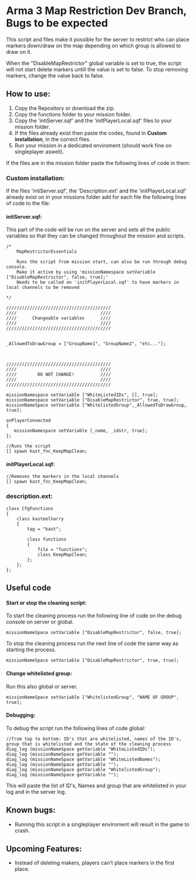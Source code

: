 # Arma 3 Map Restriction Dev Branch, Bugs to be expected
This script and files make it possible for the server to restrict who can place markers down/draw on the map depending on which group is allowed to draw on it.

When the "DisableMapRestrictor" global variable is set to true, the script will not start delete markers untill the value is set to false. To stop removing markers, change the value back to false.

## How to use:
1. Copy the Repository or download the zip.
2. Copy the functions folder to your mission folder.
3. Copy the 'intiServer.sqf' and the 'initPlayerLocal.sqf' files to your mission folder.
4. If the files already exist then paste the codes, found in **Custom installation**, in the correct files.
5. Run your mission in a dedicated enviroment (should work fine on singleplayer aswell).

If the files are in the mission folder paste the following lines of code in them:
### Custom installation:
If the files 'intiServer.sqf', the 'Description.ext' and the 'initPlayerLocal.sqf' already exist on in your missions folder add for each file the following lines of code to the file:

#### initServer.sqf:
This part of the code will be run on the server and sets all the public variables so that they can be changed throughout the mission and scripts.
```
/*
    MapRestrictorEssentials

    Runs the script from mission start, can also be run through debug console.
    Make it active by using 'missionNamespace setVariable ["DisableMapRestrictor", false, true];'
    Needs to be called on 'initPlayerLocal.sqf' to have markers in local channels to be removed

*/

////////////////////////////////////////
////                                ////
////      Changeable variables      ////
////                                ////
////////////////////////////////////////


_AllowedToDrawGroup = ["GroupName1", "GroupName2", "etc..."];



////////////////////////////////////////
////                                ////
////        DO NOT CHANGE!          ////
////                                ////
////////////////////////////////////////

missionNamespace setVariable ["WhiteListedIDs", [], true];
missionNamespace setVariable ["DisableMapRestrictor", true, true];
missionNameSpace setVariable ["WhitelistedGroup",_AllowedToDrawGroup, true];

onPlayerConnected 
{
   missionNamespace setVariable [_name, _idstr, true];
};

//Runs the script
[] spawn kast_fnc_KeepMapClean;

```
#### initPlayerLocal.sqf:

```
//Removes the markers in the local channels
[] spawn kast_fnc_KeepMapClean;

```

### description.ext:
```
class CfgFunctions
{
	class kasteelharry
	{
		tag = "kast";

		class functions
		{
			file = "functions";
			class KeepMapClean;
		};
	};
};
```
## Useful code
#### Start or stop the cleaning script:

To start the cleaning process run the following line of code on the debug console on server or global.
```
missionNameSpace setVariable ["DisableMapRestrictor", false, true];
```

To stop the cleaning process run the next line of code the same way as starting the process.
```
missionNameSpace setVariable ["DisableMapRestrictor", true, true];
```

#### Change whitelisted group:
Run this also global or server.
```
missionNameSpace setVariable ["WhitelistedGroup", "NAME OF GROUP", true];
```

#### Debugging:
To debug the script run the following lines of code global:
```
//from top to bottom: ID's that are whitelisted, names of the ID's, group that is whitelisted and the state of the cleaning process 
diag_log (missionNameSpace getVariable "WhiteListedIDs");
diag_log (missionNameSpace getVariable "");
diag_log (missionNameSpace getVariable "WhiteListedNames");
diag_log (missionNameSpace getVariable "");
diag_log (missionNameSpace getVariable "WhitelistedGroup");
diag_log (missionNameSpace getVariable "");
```
This will paste the list of ID's, Names and group that are whitelisted in your log and in the server log.

## Known bugs:
- Running this script in a singleplayer enviroment will result in the game to crash.

## Upcoming Features:
- Instead of deleting makers, players can't place markers in the first place.
